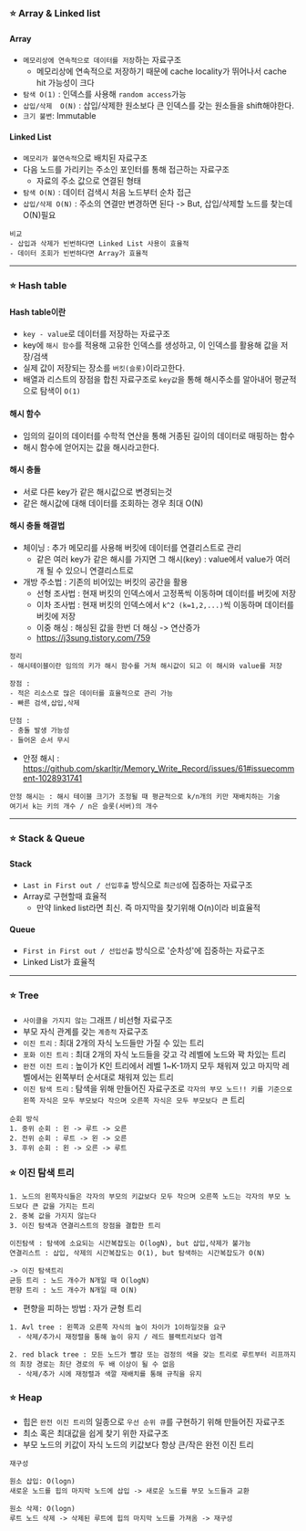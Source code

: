 ### ⭐️ Array & Linked list
#### Array
- `메모리상에 연속적으로 데이터를 저장`하는 자료구조
  - 메모리상에 연속적으로 저장하기 때문에 cache locality가 뛰어나서 cache hit 가능성이 크다
- `탐색 O(1)` : 인덱스를 사용해 `random access`가능
- `삽입/삭제  O(N)` : 삽입/삭제한 원소보다 큰 인덱스를 갖는 원소들을 shift해야한다.
- `크기 불변`: Immutable

#### Linked List
- `메모리가 불연속적`으로 배치된 자료구조
- 다음 노드를 가리키는 주소인 포인터를 통해 접근하는 자료구조
  - 자료의 주소 값으로 연결된 형태
- `탐색 O(N)` : 데이터 검색시 처음 노드부터 순차 접근
- `삽입/삭제 O(N)` : 주소의 연결만 변경하면 된다 -> But, 삽입/삭제할 노드를 찾는데 O(N)필요
```
비교
- 삽입과 삭제가 빈번하다면 Linked List 사용이 효율적
- 데이터 조회가 빈번하다면 Array가 효율적
```
------

### ⭐️ Hash table
#### Hash table이란
- `key - value`로 데이터를 저장하는 자료구조
- key에 `해시 함수`를 적용해 고유한 인덱스를 생성하고, 이 인덱스를 활용해 값을 저장/검색
- 실제 값이 저장되는 장소를 `버킷(슬롯)`이라고한다.
- 배열과 리스트의 장점을 합친 자료구조로 `key값`을 통해 해시주소를 알아내어 평균적으로 탐색이 `O(1)`

#### 해시 함수
- 임의의 길이의 데이터를 수학적 연산을 통해 거종된 길이의 데이터로 매핑하는 함수
- 해시 함수에 얻어지는 값을 해시라고한다.

#### 해시 충돌
- 서로 다른 key가 같은 해시값으로 변경되는것
- 같은 해시값에 대해 데이터를 조회하는 경우 최대 O(N)

#### 해시 충돌 해결법
- 체이닝 : 추가 메모리를 사용해 버킷에 데이터를 연결리스트로 관리
  - 같은 여러 key가 같은 해시를 가지면 그 해시(key) : value에서 value가 여러개 될 수 있으니 연결리스트로
- 개방 주소법 : 기존의 비어있는 버킷의 공간을 활용
  - 선형 조사법 : 현재 버킷의 인덱스에서 고정폭씩 이동하며 데이터를 버킷에 저장
  - 이차 조사법 : 현재 버킷의 인덱스에서 `k^2 (k=1,2,...)`씩 이동하며 데이터를 버킷에 저장
  - 이중 해싱 : 해싱된 값을 한번 더 해싱 -> 연산증가
  - https://j3sung.tistory.com/759
```
정리
- 해시테이블이란 임의의 키가 해시 함수를 거쳐 해시값이 되고 이 해시와 value를 저장

장점 :
- 적은 리소스로 많은 데이터를 효율적으로 관리 가능
- 빠른 검색,삽입,삭제

단점 : 
- 충돌 발생 가능성
- 들어온 순서 무시
```
- 안정 해시 : https://github.com/skarltjr/Memory_Write_Record/issues/61#issuecomment-1028931741
```
안정 해시는 : 해시 테이블 크기가 조정될 때 평균적으로 k/n개의 키만 재배치하는 기술
여기서 k는 키의 개수 / n은 슬롯(서버)의 개수
```

-----
### ⭐️ Stack & Queue
#### Stack
- `Last in First out / 선입후출` 방식으로 `최근성`에 집중하는 자료구조
- Array로 구현할때 효율적
  - 만약 linked list라면 최신. 즉 마지막을 찾기위해 O(n)이라 비효율적
#### Queue
- `First in First out / 선입선출` 방식으로 '순차성'에 집중하는 자료구조
- Linked List가 효율적

-----

### ⭐️ Tree
- `사이클을 가지지 않는` 그래프 / 비선형 자료구조
- 부모 자식 관계를 갖는 `계층적` 자료구조
- `이진 트리` : 최대 2개의 자식 노드들만 가질 수 있는 트리
- `포화 이진 트리` : 최대 2개의 자식 노드들을 갖고 각 레벨에 노드와 꽉 차있는 트리
- `완전 이진 트리` : 높이가 K인 트리에서 레벨 1~K-1까지 모두 채워져 있고 마지막 레벨에서는 왼쪽부터 순서대로 채워져 있는 트리
- `이진 탐색 트리` : 탐색을 위해 만들어진 자료구조로 `각자의 부모 노드!! 키를 기준으로 왼쪽 자식은 모두 부모보다 작으며 오른쪽 자식은 모두 부모보다 큰` 트리
```
순회 방식
1. 중위 순회 : 왼 -> 루트 -> 오른
2. 전위 순회 : 루트 -> 왼 -> 오른
3. 후위 순회 : 왼 -> 오른 -> 루트
```
### ⭐️ 이진 탐색 트리
```
1. 노드의 왼쪽자식들은 각자의 부모의 키값보다 모두 작으며 오른쪽 노드는 각자의 부모 노드보다 큰 값을 가지는 트리
2. 중복 값을 가지지 않는다
3. 이진 탐색과 연결리스트의 장점을 결합한 트리

이진탐색 : 탐색에 소요되는 시간복잡도는 O(logN), but 삽입,삭제가 불가능
연결리스트 : 삽입, 삭제의 시간복잡도는 O(1), but 탐색하는 시간복잡도가 O(N)

-> 이진 탐색트리
균등 트리 : 노드 개수가 N개일 때 O(logN)
편향 트리 : 노드 개수가 N개일 때 O(N)
```
- 편향을 피하는 방법 : 자가 균형 트리
```
1. Avl tree : 왼쪽과 오른쪽 자식의 높이 차이가 1이하일것을 요구
  - 삭제/추가시 재정렬을 통해 높이 유지 / 레드 블랙트리보다 엄격
  
2. red black tree : 모든 노드가 빨강 또는 검정의 색을 갖는 트리로 루트부터 리프까지의 최장 경로는 최단 경로의 두 배 이상이 될 수 없음
  - 삭제/추가 시에 재정렬과 색깔 재배치를 통해 규칙을 유지
```

### ⭐️ Heap
- 힙은 `완전 이진 트리`의 일종으로 `우선 순위 큐`를 구현하기 위해 만들어진 자료구조
- 최소 혹은 최대값을 쉽게 찾기 위한 자료구조
- 부모 노드의 키값이 자식 노드의 키값보다 항상 큰/작은 완전 이진 트리

```
재구성

원소 삽입: O(logn)
새로운 노드를 힙의 마지막 노드에 삽입 -> 새로운 노드를 부모 노드들과 교환

원소 삭제: O(logn)
루트 노드 삭제 -> 삭제된 루트에 힙의 마지막 노드를 가져옴 -> 재구성
```
